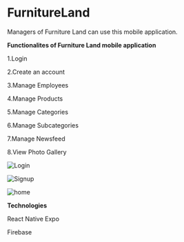 # FurnitureLand
Managers of Furniture Land can use this mobile application.

**Functionalites of Furniture Land mobile application**

1.Login

2.Create an account

3.Manage Employees

4.Manage Products

5.Manage Categories

6.Manage Subcategories

7.Manage Newsfeed

8.View Photo Gallery

![Login](https://user-images.githubusercontent.com/56637926/140475532-505074af-576f-4814-8a8b-b49fcf999f66.PNG)

![Signup](https://user-images.githubusercontent.com/56637926/140475675-2c696462-80a8-4e15-9c68-c1e8b5e77a39.PNG)

![home](https://user-images.githubusercontent.com/56637926/140475760-f323c0d7-bfc8-485d-b164-fc8281ee0f13.PNG)


**Technologies**

React Native Expo

Firebase
